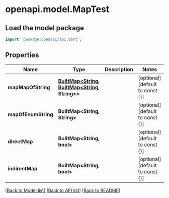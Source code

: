 # openapi.model.MapTest

## Load the model package
```dart
import 'package:openapi/api.dart';
```

## Properties
Name | Type | Description | Notes
------------ | ------------- | ------------- | -------------
**mapMapOfString** | [**BuiltMap<String, BuiltMap<String, String>>**](BuiltMap.md) |  | [optional] [default to const {}]
**mapOfEnumString** | **BuiltMap<String, String>** |  | [optional] [default to const {}]
**directMap** | **BuiltMap<String, bool>** |  | [optional] [default to const {}]
**indirectMap** | **BuiltMap<String, bool>** |  | [optional] [default to const {}]

[[Back to Model list]](../README.md#documentation-for-models) [[Back to API list]](../README.md#documentation-for-api-endpoints) [[Back to README]](../README.md)


